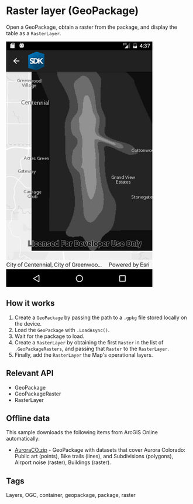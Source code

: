 # Raster layer (GeoPackage)

Open a GeoPackage, obtain a raster from the package, and display the table as a `RasterLayer`.

![screenshot](RasterLayerGeopackage.jpg)

## How it works

1. Create a `GeoPackage` by passing the path to a `.gpkg` file stored locally on the device.
2. Load the `GeoPackage` with `.LoadAsync()`.
3. Wait for the package to load.
4. Create a `RasterLayer` by obtaining the first `Raster` in the list of `.GeoPackageRasters`, and passing that `Raster` to the `RasterLayer`.
5. Finally, add the `RasterLayer` the Map's operational layers.

## Relevant API

* GeoPackage
* GeoPackageRaster
* RasterLayer

## Offline data

This sample downloads the following items from ArcGIS Online automatically:

* [AuroraCO.zip](https://www.arcgis.com/home/item.html?id=68ec42517cdd439e81b036210483e8e7) - GeoPackage with datasets that cover Aurora Colorado: Public art (points), Bike trails (lines), and Subdivisions (polygons), Airport noise (raster), Buildings (raster).

## Tags

Layers, OGC, container, geopackage, package, raster
